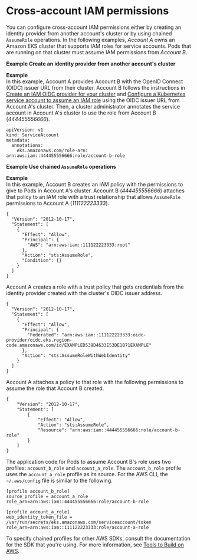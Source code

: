 # Cross\-account IAM permissions<a name="cross-account-access"></a>

You can configure cross\-account IAM permissions either by creating an identity provider from another account's cluster or by using chained `AssumeRole` operations\. In the following examples, *Account A* owns an Amazon EKS cluster that supports IAM roles for service accounts\. Pods that are running on that cluster must assume IAM permissions from *Account B*\.

**Example Create an identity provider from another account's cluster**  

**Example**  
In this example, Account A provides Account B with the OpenID Connect \(OIDC\) issuer URL from their cluster\. Account B follows the instructions in [Create an IAM OIDC provider for your cluster](enable-iam-roles-for-service-accounts.md) and [Configure a Kubernetes service account to assume an IAM role](associate-service-account-role.md) using the OIDC issuer URL from Account A's cluster\. Then, a cluster administrator annotates the service account in Account A's cluster to use the role from Account B \(*444455556666*\)\.  

```
apiVersion: v1
kind: ServiceAccount
metadata:
  annotations:
    eks.amazonaws.com/role-arn: arn:aws:iam::444455556666:role/account-b-role
```

**Example Use chained `AssumeRole` operations**  

**Example**  
In this example, Account B creates an IAM policy with the permissions to give to Pods in Account A's cluster\. Account B \(*444455556666*\) attaches that policy to an IAM role with a trust relationship that allows `AssumeRole` permissions to Account A \(*111122223333*\)\.  

```
{
  "Version": "2012-10-17",
  "Statement": [
    {
      "Effect": "Allow",
      "Principal": {
        "AWS": "arn:aws:iam::111122223333:root"
      },
      "Action": "sts:AssumeRole",
      "Condition": {}
    }
  ]
}
```
Account A creates a role with a trust policy that gets credentials from the identity provider created with the cluster's OIDC issuer address\.  

```
{
  "Version": "2012-10-17",
  "Statement": [
    {
      "Effect": "Allow",
      "Principal": {
        "Federated": "arn:aws:iam::111122223333:oidc-provider/oidc.eks.region-code.amazonaws.com/id/EXAMPLED539D4633E53DE1B71EXAMPLE"
      },
      "Action": "sts:AssumeRoleWithWebIdentity"
    }
  ]
}
```
Account A attaches a policy to that role with the following permissions to assume the role that Account B created\.  

```
{
    "Version": "2012-10-17",
    "Statement": [
        {
            "Effect": "Allow",
            "Action": "sts:AssumeRole",
            "Resource": "arn:aws:iam::444455556666:role/account-b-role"
        }
    ]
}
```
The application code for Pods to assume Account B's role uses two profiles: `account_b_role` and `account_a_role`\. The `account_b_role` profile uses the `account_a_role` profile as its source\. For the AWS CLI, the `~/.aws/config` file is similar to the following\.  

```
[profile account_b_role]
source_profile = account_a_role
role_arn=arn:aws:iam::444455556666:role/account-b-role

[profile account_a_role]
web_identity_token_file = /var/run/secrets/eks.amazonaws.com/serviceaccount/token 
role_arn=arn:aws:iam::111122223333:role/account-a-role
```
To specify chained profiles for other AWS SDKs, consult the documentation for the SDK that you're using\. For more information, see [Tools to Build on AWS](https://aws.amazon.com/developer/tools/)\.